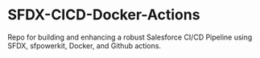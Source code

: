 # SFDX-CICD-Docker-Actions
Repo for building and enhancing a robust Salesforce CI/CD Pipeline using SFDX, sfpowerkit, Docker, and Github actions.
